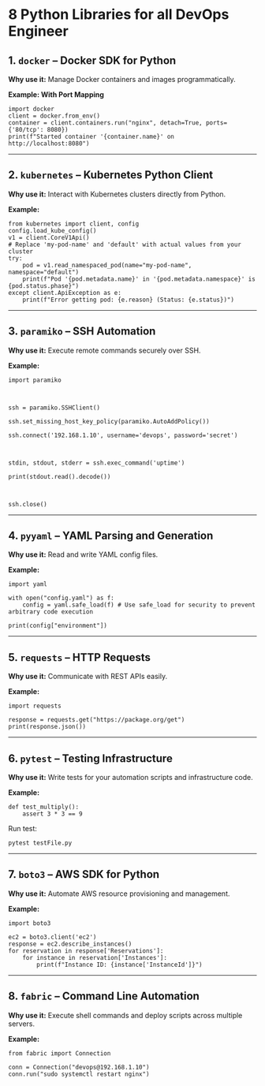# 8 Python Libraries for all DevOps Engineer 






## 1. `docker` – Docker SDK for Python

**Why use it:** Manage Docker containers and images programmatically.

**Example: With Port Mapping**

```
import docker
client = docker.from_env()
container = client.containers.run("nginx", detach=True, ports={'80/tcp': 8080})
print(f"Started container '{container.name}' on http://localhost:8080")
```

---

## 2. `kubernetes` – Kubernetes Python Client

**Why use it:** Interact with Kubernetes clusters directly from Python.


**Example:**

```
from kubernetes import client, config
config.load_kube_config()
v1 = client.CoreV1Api()
# Replace 'my-pod-name' and 'default' with actual values from your cluster
try:
    pod = v1.read_namespaced_pod(name="my-pod-name", namespace="default")
    print(f"Pod '{pod.metadata.name}' in '{pod.metadata.namespace}' is {pod.status.phase}")
except client.ApiException as e:
    print(f"Error getting pod: {e.reason} (Status: {e.status})")
```

---
## 3. `paramiko` – SSH Automation

**Why use it:** Execute remote commands securely over SSH.



**Example:**

```
import paramiko



ssh = paramiko.SSHClient()

ssh.set_missing_host_key_policy(paramiko.AutoAddPolicy())

ssh.connect('192.168.1.10', username='devops', password='secret')



stdin, stdout, stderr = ssh.exec_command('uptime')

print(stdout.read().decode())



ssh.close()
```

---

## 4. `pyyaml` – YAML Parsing and Generation

**Why use it:** Read and write YAML config files.

**Example:**

```
import yaml

with open("config.yaml") as f:
    config = yaml.safe_load(f) # Use safe_load for security to prevent arbitrary code execution

print(config["environment"])
```

---

## 5. `requests` – HTTP Requests

**Why use it:** Communicate with REST APIs easily.


**Example:**

```
import requests

response = requests.get("https://package.org/get")
print(response.json())
```

---
## 6. `pytest` – Testing Infrastructure

**Why use it:** Write tests for your automation scripts and infrastructure code.


**Example:**

```
def test_multiply():
    assert 3 * 3 == 9
```

Run test:

`pytest testFile.py`

---


## 7. `boto3` – AWS SDK for Python

**Why use it:** Automate AWS resource provisioning and management.

**Example:**

```
import boto3

ec2 = boto3.client('ec2')
response = ec2.describe_instances()
for reservation in response['Reservations']:
    for instance in reservation['Instances']:
        print(f"Instance ID: {instance['InstanceId']}")
```

---

## 8. `fabric` – Command Line Automation

**Why use it:** Execute shell commands and deploy scripts across multiple servers.


**Example:**

```
from fabric import Connection

conn = Connection("devops@192.168.1.10")
conn.run("sudo systemctl restart nginx")
```

